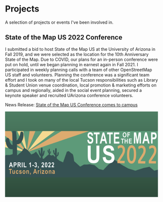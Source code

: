 # Projects
A selection of projects or events I've been involved in.

## State of the Map US 2022 Conference
I submitted a bid to host State of the Map US at the University of Arizona in Fall 2019, and we were selected as the location for the 10th Anniversary State of the Map. Due to COVID, our plans for an in-person conference were put on hold, until we began planning in earnest again in Fall 2021. I participated in weekly planning calls with a team of other OpenStreetMap US staff and volunteers. Planning the conference was a significant team effort and I took on many of the local Tucson responsibilities such as Library & Student Union venue coordination, local promotion & marketing efforts on campus and regionally, aided in the social event planning, secured a keynote speaker and recruited UArizona conference volunteers. 

News Release: [State of the Map US Conference comes to campus](https://new.library.arizona.edu/news/state-map-us-conference-comes-campus)

![image info](https://github.com/kcarini/kcarini.github.io/blob/main/assets/img/state-of-map-us-conference.png)
